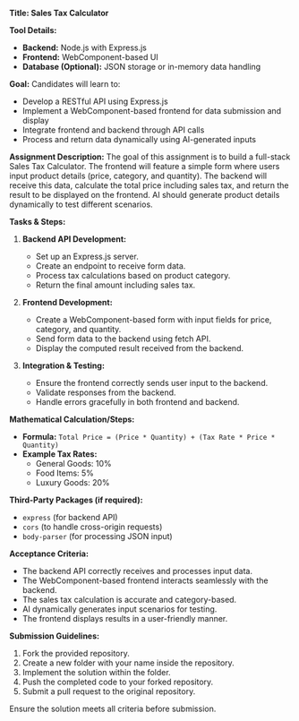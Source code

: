 **Title: Sales Tax Calculator**

**Tool Details:**
- **Backend:** Node.js with Express.js
- **Frontend:** WebComponent-based UI
- **Database (Optional):** JSON storage or in-memory data handling

**Goal:**
Candidates will learn to:
- Develop a RESTful API using Express.js
- Implement a WebComponent-based frontend for data submission and display
- Integrate frontend and backend through API calls
- Process and return data dynamically using AI-generated inputs

**Assignment Description:**
The goal of this assignment is to build a full-stack Sales Tax Calculator. The frontend will feature a simple form where users input product details (price, category, and quantity). The backend will receive this data, calculate the total price including sales tax, and return the result to be displayed on the frontend. AI should generate product details dynamically to test different scenarios.

**Tasks & Steps:**
1. **Backend API Development:**
   - Set up an Express.js server.
   - Create an endpoint to receive form data.
   - Process tax calculations based on product category.
   - Return the final amount including sales tax.

2. **Frontend Development:**
   - Create a WebComponent-based form with input fields for price, category, and quantity.
   - Send form data to the backend using fetch API.
   - Display the computed result received from the backend.

3. **Integration & Testing:**
   - Ensure the frontend correctly sends user input to the backend.
   - Validate responses from the backend.
   - Handle errors gracefully in both frontend and backend.

**Mathematical Calculation/Steps:**
- **Formula:** `Total Price = (Price * Quantity) + (Tax Rate * Price * Quantity)`
- **Example Tax Rates:**
  - General Goods: 10%
  - Food Items: 5%
  - Luxury Goods: 20%

**Third-Party Packages (if required):**
- `express` (for backend API)
- `cors` (to handle cross-origin requests)
- `body-parser` (for processing JSON input)

**Acceptance Criteria:**
- The backend API correctly receives and processes input data.
- The WebComponent-based frontend interacts seamlessly with the backend.
- The sales tax calculation is accurate and category-based.
- AI dynamically generates input scenarios for testing.
- The frontend displays results in a user-friendly manner.

**Submission Guidelines:**
1. Fork the provided repository.
2. Create a new folder with your name inside the repository.
3. Implement the solution within the folder.
4. Push the completed code to your forked repository.
5. Submit a pull request to the original repository.

Ensure the solution meets all criteria before submission.

